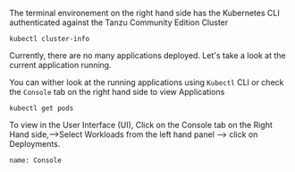 The terminal environement on the right hand side has the Kubernetes CLI authenticated against the Tanzu Community Edition Cluster

```execute
kubectl cluster-info
```

Currently, there are no many applications deployed. Let's take a look at the current application running.

You can wither look at the running applications using `Kubectl` CLI or check the `Console` tab on the right hand side to view Applications

```execute
kubectl get pods
```

To view in the User Interface (UI), Click on the Console tab  on the Right Hand side,-->Select  Workloads from the left hand panel --> click on Deployments.

```dashboard:open-dashboard
name: Console
```
